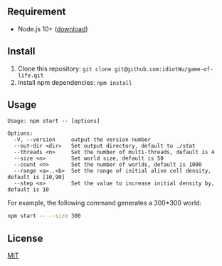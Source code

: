 ## Requirement

- Node.js 10+ ([download](https://nodejs.org))

## Install

1. Clone this repository: `git clone git@github.com:idiotWu/game-of-life.git`
2. Install npm dependencies: `npm install`

## Usage

```
Usage: npm start -- [options]

Options:
  -V, --version     output the version number
  --out-dir <dir>   Set output directory, default to ./stat
  --threads <n>     Set the number of multi-threads, default is 4
  --size <n>        Set world size, default is 50
  --count <n>       Set the number of worlds, default is 1000
  --range <a>..<b>  Set the range of initial alive cell density, default is [10,90]
  --step <n>        Set the value to increase initial density by, default is 10
```

For example, the following command generates a 300*300 world:

```bash
npm start -- --size 300
```

## License

[MIT](LICENSE)
